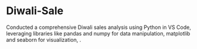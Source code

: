 # Diwali-Sale
Conducted a comprehensive Diwali sales analysis using Python in VS Code, leveraging libraries like pandas and numpy for data manipulation, matplotlib and seaborn for visualization, .
